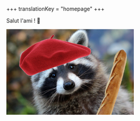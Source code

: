 +++
translationKey = "homepage"
+++

Salut l'ami ! 👋

<img src="raccoon.fr.jpg" alt="https://www.novaextermination.com/wp-content/uploads/2019/02/exterminateur-raton-laveur.jpg" style="zoom:67%;" />

